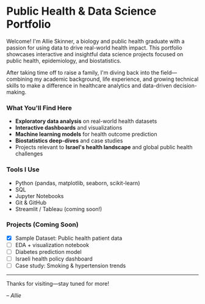 # Public Health & Data Science Portfolio

Welcome! I'm Allie Skinner, a biology and public health graduate with a passion for using data to drive real-world health impact. This portfolio showcases interactive and insightful data science projects focused on public health, epidemiology, and biostatistics.

After taking time off to raise a family, I'm diving back into the field—combining my academic background, life experience, and growing technical skills to make a difference in healthcare analytics and data-driven decision-making.

### What You'll Find Here
- **Exploratory data analysis** on real-world health datasets
- **Interactive dashboards** and visualizations
- **Machine learning models** for health outcome prediction
- **Biostatistics deep-dives** and case studies
- Projects relevant to **Israel's health landscape** and global public health challenges

### Tools I Use
- Python (pandas, matplotlib, seaborn, scikit-learn)
- SQL
- Jupyter Notebooks
- Git & GitHub
- Streamlit / Tableau (coming soon!)

### Projects (Coming Soon)
- [x] Sample Dataset: Public health patient data
- [ ] EDA + visualization notebook
- [ ] Diabetes prediction model
- [ ] Israeli health policy dashboard
- [ ] Case study: Smoking & hypertension trends

---

Thanks for visiting—stay tuned for more!

*– Allie*
